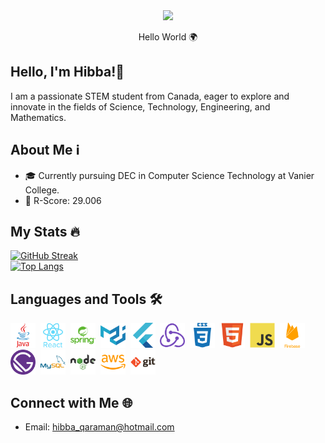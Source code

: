 

<div id="header" align="center">
  <img src="https://media.giphy.com/media/v1.Y2lkPTc5MGI3NjExY3ljYjZveWdqOGdnNjlnOW5obndjM3R4YW52MWFhdW8wMnQ2cm5xZyZlcD12MV9pbnRlcm5hbF9naWZfYnlfaWQmY3Q9cw/cyBjN2W4SQGFT4SscZ/giphy.gif" width="400"/>
  <p>Hello World 🌍</p>
</div>

## Hello, I'm Hibba!👋
I am a passionate STEM student from Canada, eager to explore and innovate in the fields of Science, Technology, Engineering, and Mathematics.

## About Me ℹ️

- 🎓 Currently pursuing DEC in Computer Science Technology at Vanier College.
- 🌟 R-Score: 29.006

## My Stats  :fire:
[![GitHub Streak](https://github-readme-streak-stats.herokuapp.com?user=hqara&theme=shadow-purple)](https://git.io/streak-stats)
<br>
[![Top Langs](https://github-readme-stats.vercel.app/api/top-langs/?username=hqara&layout=compact&theme=shadow-purple)](https://github.com/anuraghazra/github-readme-stats)

## Languages and Tools 🛠️

<div>
  <img src="https://github.com/devicons/devicon/blob/master/icons/java/java-original-wordmark.svg" title="Java" alt="Java" width="40" height="40"/>&nbsp;
  <img src="https://github.com/devicons/devicon/blob/master/icons/react/react-original-wordmark.svg" title="React" alt="React" width="40" height="40"/>&nbsp;
  <img src="https://github.com/devicons/devicon/blob/master/icons/spring/spring-original-wordmark.svg" title="Spring" alt="Spring" width="40" height="40"/>&nbsp;
  <img src="https://github.com/devicons/devicon/blob/master/icons/materialui/materialui-original.svg" title="Material UI" alt="Material UI" width="40" height="40"/>&nbsp;
  <img src="https://github.com/devicons/devicon/blob/master/icons/flutter/flutter-original.svg" title="Flutter" alt="Flutter" width="40" height="40"/>&nbsp;
  <img src="https://github.com/devicons/devicon/blob/master/icons/redux/redux-original.svg" title="Redux" alt="Redux " width="40" height="40"/>&nbsp;
  <img src="https://github.com/devicons/devicon/blob/master/icons/css3/css3-plain-wordmark.svg"  title="CSS3" alt="CSS" width="40" height="40"/>&nbsp;
  <img src="https://github.com/devicons/devicon/blob/master/icons/html5/html5-original.svg" title="HTML5" alt="HTML" width="40" height="40"/>&nbsp;
  <img src="https://github.com/devicons/devicon/blob/master/icons/javascript/javascript-original.svg" title="JavaScript" alt="JavaScript" width="40" height="40"/>&nbsp;
  <img src="https://github.com/devicons/devicon/blob/master/icons/firebase/firebase-plain-wordmark.svg" title="Firebase" alt="Firebase" width="40" height="40"/>&nbsp;
  <img src="https://github.com/devicons/devicon/blob/master/icons/gatsby/gatsby-original.svg" title="Gatsby"  alt="Gatsby" width="40" height="40"/>&nbsp;
  <img src="https://github.com/devicons/devicon/blob/master/icons/mysql/mysql-original-wordmark.svg" title="MySQL"  alt="MySQL" width="40" height="40"/>&nbsp;
  <img src="https://github.com/devicons/devicon/blob/master/icons/nodejs/nodejs-original-wordmark.svg" title="NodeJS" alt="NodeJS" width="40" height="40"/>&nbsp;
  <img src="https://github.com/devicons/devicon/blob/master/icons/amazonwebservices/amazonwebservices-plain-wordmark.svg" title="AWS" alt="AWS" width="40" height="40"/>&nbsp;
  <img src="https://github.com/devicons/devicon/blob/master/icons/git/git-original-wordmark.svg" title="Git" **alt="Git" width="40" height="40"/>
</div>

## Connect with Me 🌐
- Email: hibba_qaraman@hotmail.com




